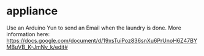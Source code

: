 appliance
=========

Use an Arduino Yun to send an Email when the laundry is done.
More information here: https://docs.google.com/document/d/19xsTuiPoz836snXu6PrUnoH6Z47BYMBuVB_K-JmNv_k/edit#
